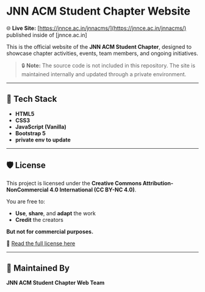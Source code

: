 
# JNN ACM Student Chapter Website

🌐 **Live Site:** [https://jnnce.ac.in/jnnacms/](https://jnnce.ac.in/jnnacms/)
published inside of [jnnce.ac.in]

This is the official website of the **JNN ACM Student Chapter**, designed to showcase chapter activities, events, team members, and ongoing initiatives.

> 🔒 **Note:** The source code is not included in this repository. The site is maintained internally and updated through a private environment.

---

## 🚀 Tech Stack

- **HTML5**
- **CSS3**
- **JavaScript (Vanilla)**
- **Bootstrap 5**
- **private env to update**
---

## 🛡 License

This project is licensed under the **Creative Commons Attribution-NonCommercial 4.0 International (CC BY-NC 4.0)**.

You are free to:

- **Use**, **share**, and **adapt** the work  
- **Credit** the creators

**But not for commercial purposes.**

🔗 [Read the full license here](https://creativecommons.org/licenses/by-nc/4.0/)

---

## 📌 Maintained By

**JNN ACM Student Chapter Web Team**
